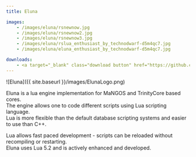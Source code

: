 ```yaml
---
title: Eluna

images:
    - /images/eluna/rsnewnow.jpg
    - /images/eluna/rsnewnow2.jpg
    - /images/eluna/rsnewnow3.jpg
    - /images/eluna/rslua_enthusiast_by_technodwarf-d5m4qc7.jpg
    - /images/eluna/eluna_enthusiast_by_technodwarf-d5m4qc7.jpg

downloads:
    - <a target="_blank" class="download button" href="https://github.com/ElunaLuaEngine/Eluna/blob/master/README.md">View installation</a>
---
```


![Eluna]({{ site.baseurl }}/images/ElunaLogo.png)

Eluna is a lua engine implementation for MaNGOS and TrinityCore based cores.  
The engine allows one to code different scripts using Lua scripting language.  
Lua is more flexible than the default database scripting systems and easier to use than C++.  

Lua allows fast paced development - scripts can be reloaded without recompiling or restarting.  
Eluna uses Lua 5.2 and is actively enhanced and developed.  
